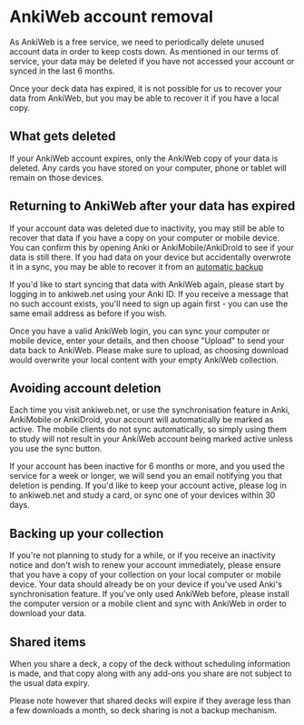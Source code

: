 # AnkiWeb account removal

As AnkiWeb is a free service, we need to periodically delete unused account data in order to keep costs down. As mentioned in our terms of service, your data may be deleted if you have not accessed your account or synced in the last 6 months.

Once your deck data has expired, it is not possible for us to recover your data from AnkiWeb, but you may be able to recover it if you have a local copy.

What gets deleted
-------

If your AnkiWeb account expires, only the AnkiWeb copy of your data is deleted. Any cards you have stored on your computer, phone or tablet will remain on those devices.

Returning to AnkiWeb after your data has expired
-------

If your account data was deleted due to inactivity, you may still be able to recover that data if you have a copy on your computer or mobile device. You can confirm this by opening Anki or AnkiMobile/AnkiDroid to see if your data is still there. If you had data on your device but accidentally overwrote it in a sync, you may be able to recover it from an [automatic backup](https://faqs.ankiweb.net/restoring-an-automatic-backup-recovering-from-data-loss.html)

If you'd like to start syncing that data with AnkiWeb again, please start by logging in to ankiweb.net using your Anki ID. If you receive a message that no such account exists, you'll need to sign up again first - you can use the same email address as before if you wish. 

Once you have a valid AnkiWeb login, you can sync your computer or mobile device, enter your details, and then choose "Upload" to send your data back to AnkiWeb. Please make sure to upload, as choosing download would overwrite your local content with your empty AnkiWeb collection.

Avoiding account deletion
-----------------

Each time you visit ankiweb.net, or use the synchronisation feature in Anki, AnkiMobile or AnkiDroid, your account will automatically be marked as active. The mobile clients do not sync automatically, so simply using them to study will not result in your AnkiWeb account being marked active unless you use the sync button.

If your account has been inactive for 6 months or more, and you used the service for a week or longer, we will send you an email notifying you that deletion is pending. If you'd like to keep your account active, please log in to ankiweb.net and study a card, or sync one of your devices within 30 days.

Backing up your collection
--------

If you're not planning to study for a while, or if you receive an inactivity notice and don't wish to renew your account immediately, please ensure that you have a copy of your collection on your local computer or mobile device. Your data should already be on your device if you've used Anki's synchronisation feature. If you've only used AnkiWeb before, please install the computer version or a mobile client and sync with AnkiWeb in order to download your data.

Shared items
----------------

When you share a deck, a copy of the deck without scheduling information is made, and that copy along with any add-ons you share are not subject to the usual data expiry.

Please note however that shared decks will expire if they average less than a few downloads a month, so deck sharing is not a backup mechanism.
